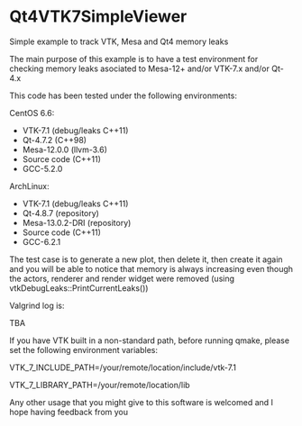 # Qt4VTK7SimpleViewer
Simple example to track VTK, Mesa and Qt4 memory leaks

The main purpose of this example is to have a test environment
for checking memory leaks asociated to Mesa-12+ and/or VTK-7.x and/or Qt-4.x

This code has been tested under the following environments:

CentOS 6.6:
- VTK-7.1 (debug/leaks C++11)
- Qt-4.7.2 (C++98)
- Mesa-12.0.0 (llvm-3.6)
- Source code (C++11)
- GCC-5.2.0

ArchLinux:
- VTK-7.1 (debug/leaks C++11)
- Qt-4.8.7 (repository)
- Mesa-13.0.2-DRI (repository)
- Source code (C++11)
- GCC-6.2.1

The test case is to generate a new plot, then delete it, then create it again
and you will be able to notice that memory is always increasing even though
the actors, renderer and render widget were removed (using vtkDebugLeaks::PrintCurrentLeaks())

Valgrind log is:

TBA

If you have VTK built in a non-standard path, before running qmake, please set the following environment variables:

VTK_7_INCLUDE_PATH=/your/remote/location/include/vtk-7.1

VTK_7_LIBRARY_PATH=/your/remote/location/lib

Any other usage that you might give to this software is welcomed and I hope 
having feedback from you
